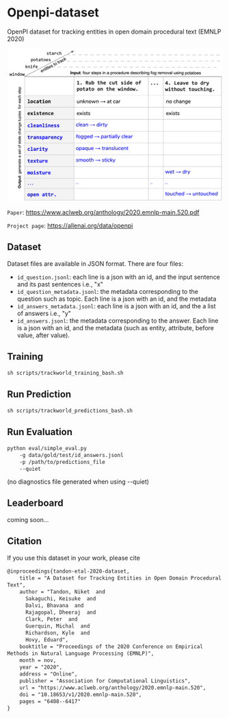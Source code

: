 # Openpi-dataset
OpenPI dataset for tracking entities in open domain procedural text
(EMNLP 2020)

![Openpi Task](data/figs/figure-introduction.png)

`Paper`: 
https://www.aclweb.org/anthology/2020.emnlp-main.520.pdf

`Project page`: https://allenai.org/data/openpi

## Dataset

Dataset files are available in JSON format. There are four files:
  - `id_question.jsonl`: each line is a json with an id, and the input sentence and its past sentences i.e., "x"
  - `id_question_metadata.jsonl`: the metadata corresponding to the question such as topic. Each line is a json with an id, and the metadata
  - `id_answers_metadata.jsonl`: each line is a json with an id, and the a list of answers i.e., "y"
  - `id_answers.jsonl`: the metadata corresponding to the answer. Each line is a json with an id, and the metadata (such as entity, attribute, before value, after value).


## Training 


```
sh scripts/trackworld_training_bash.sh
```

## Run Prediction

```
sh scripts/trackworld_predictions_bash.sh
```

## Run Evaluation

```
python eval/simple_eval.py 
    -g data/gold/test/id_answers.jsonl
    -p /path/to/predictions_file 
    --quiet
```
(no diagnostics file generated when using --quiet)


## Leaderboard

coming soon...

## Citation

If you use this dataset in your work, please cite
```
@inproceedings{tandon-etal-2020-dataset,
    title = "A Dataset for Tracking Entities in Open Domain Procedural Text",
    author = "Tandon, Niket  and
      Sakaguchi, Keisuke  and
      Dalvi, Bhavana  and
      Rajagopal, Dheeraj  and
      Clark, Peter  and
      Guerquin, Michal  and
      Richardson, Kyle  and
      Hovy, Eduard",
    booktitle = "Proceedings of the 2020 Conference on Empirical Methods in Natural Language Processing (EMNLP)",
    month = nov,
    year = "2020",
    address = "Online",
    publisher = "Association for Computational Linguistics",
    url = "https://www.aclweb.org/anthology/2020.emnlp-main.520",
    doi = "10.18653/v1/2020.emnlp-main.520",
    pages = "6408--6417"
}
```